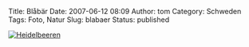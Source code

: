 Title: Blåbär
Date: 2007-06-12 08:09
Author: tom
Category: Schweden
Tags: Foto, Natur
Slug: blabaer
Status: published

[![Heidelbeeren](http://www.fiket.de/pic/blabar_s.jpg "Heidelbeeren")](http://www.fiket.de/pic/blabar_l.jpg)

